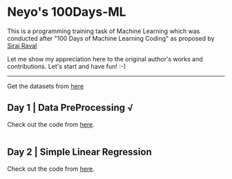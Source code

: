 # Neyo's 100Days-ML

This is a programming training task of Machine Learning which was conducted after
"100 Days of Machine Learning Coding" as proposed by [Siraj Raval](https://github.com/llSourcell)

Let me show my appreciation here to the original author's works and contributions.
Let's start and have fun! :-)

---------------------------------------------------------------------------------------

Get the datasets from [here](https://github.com/Avik-Jain/100-Days-Of-ML-Code/tree/master/datasets)

## Day 1 |  Data PreProcessing √
Check out the code from
[here](https://github.com/Avik-Jain/100-Days-Of-ML-Code/blob/master/Code/Day%201_Data%20PreProcessing.md).

<p align ="center">
  <img
  scr="https://github.com/Avik-Jain/100-Days-Of-ML-Code/blob/master/Info-graphs/Day%201.jpg">
</p>

## Day 2 | Simple Linear Regression
Check out the code from
[here](https://github.com/Avik-Jain/100-Days-Of-ML-Code/blob/master/Code/Day2_Simple_Linear_Regression.md).

<p align ="center">
  <img
  scr="https://github.com/Avik-Jain/100-Days-Of-ML-Code/blob/master/Info-graphs/Day%202.jpg">
</p>
